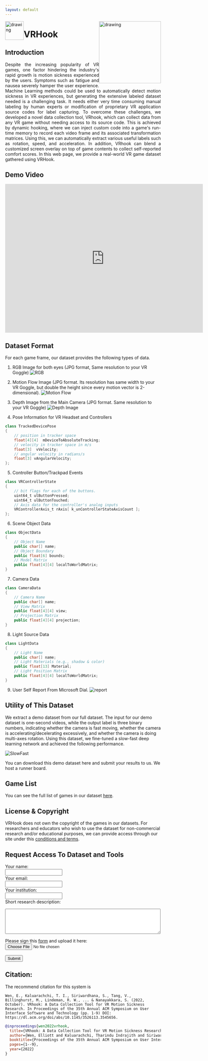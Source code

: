 ```yaml
---
layout: default
---
```


<img style="float: left;" src="assets/logo.png" alt="drawing" width="60"/>
<img style="float: right;" src="assets/ahlab.png" alt="drawing" width="200"/>


# VRHook


## Introduction

<p style="text-align: justify;">
Despite the increasing popularity of VR games, one factor hindering the industry's rapid growth is motion sickness experienced by the users. Symptoms such as fatigue and nausea severely hamper the user experience.
Machine Learning methods could be used to automatically detect motion sickness in VR experiences, but generating the extensive labeled dataset needed is a challenging task. It needs either very time consuming manual labeling by human experts or modification of proprietary VR application source codes for label capturing. 
To overcome these challenges, we developed a novel data collection tool, VRhook, which can collect data from any VR game without needing access to its source code. This is achieved by dynamic hooking, where we can inject custom code into a game's run-time memory to record each video frame and its associated transformation matrices. Using this, we can automatically extract various useful labels such as rotation, speed, and acceleration. In addition, VRhook can blend a customized screen overlay on top of game contents to collect self-reported comfort scores. In this web page, we provide a real-world VR game dataset gathered using VRHook. 
</p>

## Demo Video
<p align="center">
  <iframe
      width="640"
      height="480"
      src="https://www.youtube.com/embed/p83i0GB2z2Q"
      frameborder="0"
      allow="autoplay; encrypted-media"
  >
  </iframe>
</p>

## Dataset Format

For each game frame, our dataset provides the following types of data.

1. RGB Image for both eyes (JPG format, Same resolution to your VR Goggle)
![RGB](assets/rgb.jpg)

2. Motion Flow Image (JPG format. Its resolution has same width to your VR Goggle, but double the height since every motion vector is 2-dimensional).
![Motion Flow](assets/motion.jpg)

3. Depth Image from the Main Camera (JPG format. Same resolution to your VR Goggle)
![Depth Image](assets/depth3.jpg)

4. Pose Information for VR Headset and Controllers
```java
class TrackedDevicePose
{
	// position in tracker space
	float[4][4]  mDeviceToAbsoluteTracking; 
	// velocity in tracker space in m/s
	float[3]  vVelocity;		
	// angular velocity in radians/s
	float[3] vAngularVelocity;	
};
```

5. Controller Button/Trackpad Events
```java
class VRControllerState
{
	// bit flags for each of the buttons. 
	uint64_t ulButtonPressed;
	uint64_t ulButtonTouched;
	// Axis data for the controller's analog inputs
	VRControllerAxis_t rAxis[ k_unControllerStateAxisCount ];
};
```

6. Scene Object Data
```java
class ObjectData
{
	// Object Name
    public char[] name;
    // Object Boundary
    public float[6] bounds;
    // Model Matrix
    public float[4][4] localToWorldMatrix; 
}
``` 

7. Camera Data
```java
class CameraData
{
	// Camera Name
    public char[] name;
    // View Matrix
    public float[4][4] view;
    // Projection Matrix
    public float[4][4] projection; 
}
``` 

8. Light Source Data
```java
class LightData
{
	// Light Name
    public char[] name;
    // Light Materials (e.g., shadow & color)
    public float[13] Material;
    // Light Position Matrix
    public float[4][4] localToWorldMatrix; 
}
```

9. User Self Report From Microsoft Dial.
![report](assets/self.png)

## Utility of This Dataset 
We extract a demo dataset from our full dataset. The input for our demo dataset is one-second videos, while the output label is three binary numbers, indicating whether the camera is fast moving, whether the camera is accelerating/decelerating excessively, and whether the camera is doing multi-axes rotation. Using this dataset, we fine-tuned a slow-fast deep learning network and achieved the following performance. 

![SlowFast](assets/perf.png)

You can download this demo dataset here and submit your results to us. We host a runner board.

## Game List
You can see the full list of games in our dataset [here](https://docs.google.com/spreadsheets/d/12zwxyRahxCtOeitROCGRJhvpuehsNMrOOzNdVHfva84/edit?usp=sharing).

## License & Copyright

VRHook does not own the copyright of the games in our datasets. For researchers and educators who wish to use the dataset for non-commercial research and/or educational purposes, we can provide access through our site under this [conditions and terms](https://docs.google.com/document/d/1uMAg4voER3MdSsZKBAkP6PPS6xhcm5kbustfjwEMXXE/edit?usp=sharing). 

## Request Access To Dataset and Tools

<form action="https://getform.io/f/6d47b2fe-1839-4f5e-a07a-73c68d0d53a1" method="POST" enctype="multipart/form-data">
   
  <label for="name">Your name:</label><br>
  <input type="text" name="name" value="" required> <br>
  <label for="email">Your email:</label><br>
  <input type="text" name="email" value="" required> <br>
  <label for="email">Your institution:</label><br>
  <input type="text" name="institution" value="" required> <br>
  <label for="description">Short research description:</label><br>
  <textarea cols="60" rows="5" type="text" name="description" value="" required></textarea><br>
  <label for="name">Please sign this <a href="https://docs.google.com/document/d/1uMAg4voER3MdSsZKBAkP6PPS6xhcm5kbustfjwEMXXE/edit?usp=sharing">form</a> and upload it here:</label>
  <input type="file" accept=".doc,.docx,.pdf" name="file" required><br>
  <input type="hidden" name="_gotcha" style="display:none !important"><br>
  <button type="submit">Submit</button>
</form>

## Citation:
The recommend citation for this system is 
```
Wen, E., Kaluarachchi, T. I., Siriwardhana, S., Tang, V., Billinghurst, M., Lindeman, R. W., ... & Nanayakkara, S. (2022, October). VRhook: A Data Collection Tool for VR Motion Sickness Research. In Proceedings of the 35th Annual ACM Symposium on User Interface Software and Technology (pp. 1-9) DOI: https://dl.acm.org/doi/abs/10.1145/3526113.3545656.
```


```bibtex
@inproceedings{wen2022vrhook,
  title={VRhook: A Data Collection Tool for VR Motion Sickness Research},
  author={Wen, Elliott and Kaluarachchi, Tharindu Indrajith and Siriwardhana, Shamane and Tang, Vanessa and Billinghurst, Mark and Lindeman, Robert W and Yao, Richard and Lin, James and Nanayakkara, Suranga},
  booktitle={Proceedings of the 35th Annual ACM Symposium on User Interface Software and Technology},
  pages={1--9},
  year={2022}
}
```

<!-- Google tag (gtag.js) -->
<script async src="https://www.googletagmanager.com/gtag/js?id=UA-82644344-1"></script>
<script>
  window.dataLayer = window.dataLayer || [];
  function gtag(){dataLayer.push(arguments);}
  gtag('js', new Date());

  gtag('config', 'UA-82644344-1');
</script>
